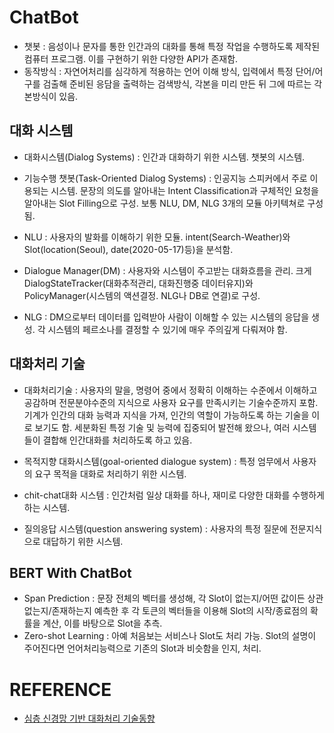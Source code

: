 # ChatBot
- 챗봇 : 음성이나 문자를 통한 인간과의 대화를 통해 특정 작업을 수행하도록 제작된 컴퓨터 프로그램. 이를 구현하기 위한 다양한 API가 존재함. 
- 동작방식 : 자연어처리를 심각하게 적용하는 언어 이해 방식, 입력에서 특정 단어/어구를 검출해 준비된 응담을 출력하는 검색방식, 각본을 미리 만든 뒤 그에 따르는 각본방식이 있음.

## 대화 시스템
- 대화시스템(Dialog Systems) : 인간과 대화하기 위한 시스템. 챗봇의 시스템.

- 기능수행 챗봇(Task-Oriented Dialog Systems) : 인공지능 스피커에서 주로 이용되는 시스템. 문장의 의도를 알아내는 Intent Classification과 
  구체적인 요청을 알아내는 Slot Filling으로 구성. 보통 NLU, DM, NLG 3개의 모듈 아키텍쳐로 구성됨. 
- NLU : 사용자의 발화를 이해하기 위한 모듈. intent(Search-Weather)와 Slot(location(Seoul), date(2020-05-17)등)을 분석함.
- Dialogue Manager(DM) : 사용자와 시스템이 주고받는 대화흐름을 관리. 크게 DialogStateTracker(대화추적관리, 대화진행중 데이터유지)와 
  PolicyManager(시스템의 액션결정. NLG나 DB로 연결)로 구성.
- NLG : DM으로부터 데이터를 입력받아 사람이 이해할 수 있는 시스템의 응답을 생성. 각 시스템의 페르소나를 결정할 수 있기에 매우 주의깊게 다뤄져야 함.

## 대화처리 기술
- 대화처리기술 : 사용자의 말을, 명령어 중에서 정확히 이해하는 수준에서 이해하고 공감하며 전문분야수준의 지식으로 사용자 요구를 만족시키는 기술수준까지 포함. 기계가 인간의 대화 능력과 지식을 가져, 
  인간의 역할이 가능하도록 하는 기술을 이로 보기도 함. 세분화된 특정 기술 및 능력에 집중되어 발전해 왔으나, 여러 시스템들이 결합해 인간대화를 처리하도록 하고 있음. 

- 목적지향 대화시스템(goal-oriented dialogue system) : 특정 엄무에서 사용자의 요구 목적을 대화로 처리하기 위한 시스템.
- chit-chat대화 시스템 : 인간처럼 일상 대화를 하나, 재미로 다양한 대화를 수행하게 하는 시스템.
- 질의응답 시스템(question answering system) : 사용자의 특정 질문에 전문지식으로 대답하기 위한 시스템.

## BERT With ChatBot
- Span Prediction : 문장 전체의 벡터를 생성해, 각 Slot이 없는지/어떤 값이든 상관없는지/존재하는지 예측한 후 각 토큰의 벡터들을 이용해 Slot의 시작/종료점의 확률을 계산,
  이를 바탕으로 Slot을 추측.  
- Zero-shot Learning : 아예 처음보는 서비스나 Slot도 처리 가능. Slot의 설명이 주어진다면 언어처리능력으로 기존의 Slot과 비슷함을 인지, 처리.  
















# REFERENCE
- [심층 신경망 기반 대화처리 기술동향](https://ettrends.etri.re.kr/ettrends/178/0905178006/34-4_55-64.pdf)
